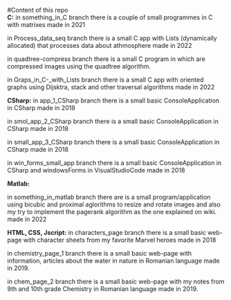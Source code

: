 #Content of this repo
<br>
<b>C:</b>
in something_in_C branch there is a couple of small programmes in C with matrixes made in 2021
<br>

in Process_data_seq  branch there is a small C app with Lists (dynamically allocated) that processes data about athmosphere made in 2022
<br>

in quadtree-compress branch there is a small C program in which are compressed images using the quadtree algorithm. 
<br>

in Graps_in_C-_with_Lists branch there is a small C app with oriented graphs using Dijsktra, stack and other traversal algorithms made in 2022
<br>

<b>CSharp:</b>
in app_1_CSharp branch there is a small basic ConsoleApplication in CSharp made in 2018
<br>

in smol_app_2_CSharp branch there is a small basic ConsoleApplication in CSharp made in 2018
<br>

in small_app_3_CSharp branch there is a small basic ConsoleApplication in CSharp made in 2018
<br>

in win_forms_small_app branch there is a small basic ConsoleApplication in CSharp and windowsForms in VisualStudioCode made in 2018
<br>

<b>Matlab:</b>
<br>

in something_in_matlab branch there are is a small program/application using bicubic and proximal aglorithms to resize and rotate images and also my try to implement the pagerank algorithm as the one explained on wiki. made in 2022
<br>

<b>HTML, CSS, Jscript:</b>
in characters_page branch there is a small basic web-page with character sheets from my favorite Marvel heroes made in 2018
<br>

in chemistry_page_1 branch there is a small basic web-page with information, articles about the water in nature in Romanian language made in 2019.
<br>

in chem_page_2 branch there is a small basic web-page with my notes from 9th and 10th grade Chemistry in Romanian language made in 2019.

